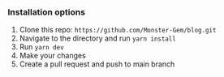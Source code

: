 ### Installation options

1. Clone this repo: `https://github.com/Monster-Gem/blog.git`
2. Navigate to the directory and run `yarn install`
3. Run `yarn dev`
4. Make your changes
5. Create a pull request and push to main branch
